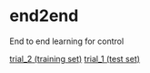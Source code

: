 # end2end
End to end learning for control

[trial_2 (training set)](https://drive.google.com/file/d/1JGtLRklKsoAPvLH6kIaPI0k1uZ496qly/view?usp=sharing)
[trial_1 (test set)](https://drive.google.com/open?id=1a3IJSOVpkhe7h06KBZXYeuv3NJcbljPm)
